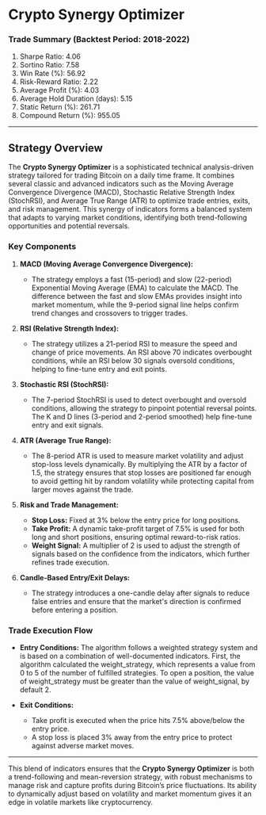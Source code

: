
# **Crypto Synergy Optimizer**

### Trade Summary (Backtest Period: 2018-2022)
1. Sharpe Ratio: 4.06
2. Sortino Ratio: 7.58
3. Win Rate (%): 56.92
4. Risk-Reward Ratio: 2.22
5. Average Profit (%): 4.03
6. Average Hold Duration (days): 5.15
7. Static Return (%): 261.71
8. Compound Return (%): 955.05

---

## Strategy Overview

The **Crypto Synergy Optimizer** is a sophisticated technical analysis-driven strategy tailored for trading Bitcoin on a daily time frame. It combines several classic and advanced indicators such as the Moving Average Convergence Divergence (MACD), Stochastic Relative Strength Index (StochRSI), and Average True Range (ATR) to optimize trade entries, exits, and risk management. This synergy of indicators forms a balanced system that adapts to varying market conditions, identifying both trend-following opportunities and potential reversals.

### Key Components

1. **MACD (Moving Average Convergence Divergence):**
   - The strategy employs a fast (15-period) and slow (22-period) Exponential Moving Average (EMA) to calculate the MACD. The difference between the fast and slow EMAs provides insight into market momentum, while the 9-period signal line helps confirm trend changes and crossovers to trigger trades.
  
2. **RSI (Relative Strength Index):**
   - The strategy utilizes a 21-period RSI to measure the speed and change of price movements. An RSI above 70 indicates overbought conditions, while an RSI below 30 signals oversold conditions, helping to fine-tune entry and exit points.
     
3. **Stochastic RSI (StochRSI):**
   - The 7-period StochRSI is used to detect overbought and oversold conditions, allowing the strategy to pinpoint potential reversal points. The K and D lines (3-period and 2-period smoothed) help fine-tune entry and exit signals.

4. **ATR (Average True Range):**
   - The 8-period ATR is used to measure market volatility and adjust stop-loss levels dynamically. By multiplying the ATR by a factor of 1.5, the strategy ensures that stop losses are positioned far enough to avoid getting hit by random volatility while protecting capital from larger moves against the trade.

5. **Risk and Trade Management:**
   - **Stop Loss:** Fixed at 3% below the entry price for long positions.
   - **Take Profit:** A dynamic take-profit target of 7.5% is used for both long and short positions, ensuring optimal reward-to-risk ratios.
   - **Weight Signal:** A multiplier of 2 is used to adjust the strength of signals based on the confidence from the indicators, which further refines trade execution.

6. **Candle-Based Entry/Exit Delays:**
   - The strategy introduces a one-candle delay after signals to reduce false entries and ensure that the market's direction is confirmed before entering a position.

### Trade Execution Flow

- **Entry Conditions:**
  The algorithm follows a weighted strategy system and is based on a combination of well-documented indicators. First, the algorithm calculated the weight_strategy, which represents a value from 0 to 5 of the number of fulfilled strategies. To open a position, the value of weight_strategy must be greater than the value of weight_signal, by default 2.

- **Exit Conditions:**
  - Take profit is executed when the price hits 7.5% above/below the entry price.
  - A stop loss is placed 3% away from the entry price to protect against adverse market moves.

---

This blend of indicators ensures that the **Crypto Synergy Optimizer** is both a trend-following and mean-reversion strategy, with robust mechanisms to manage risk and capture profits during Bitcoin’s price fluctuations. Its ability to dynamically adjust based on volatility and market momentum gives it an edge in volatile markets like cryptocurrency.
